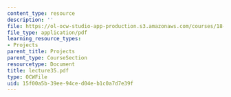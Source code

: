 ```yaml
---
content_type: resource
description: ''
file: https://ol-ocw-studio-app-production.s3.amazonaws.com/courses/18-704-seminar-in-algebra-and-number-theory-rational-points-on-elliptic-curves-fall-2004/15f00a5b39ee94ced04eb1c0a7d7e39f_lecture35.pdf
file_type: application/pdf
learning_resource_types:
- Projects
parent_title: Projects
parent_type: CourseSection
resourcetype: Document
title: lecture35.pdf
type: OCWFile
uid: 15f00a5b-39ee-94ce-d04e-b1c0a7d7e39f
---
```

